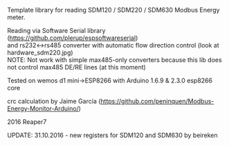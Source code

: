 Template library for reading SDM120 / SDM220 / SDM630 Modbus Energy meter.

Reading via Software Serial library (https://github.com/plerup/espsoftwareserial)<br>
and rs232<->rs485 converter with automatic flow direction control (look at hardware_sdm220.jpg)<br>
NOTE: Not work with simple max485-only converters because this lib does not control max485 DE/RE lines (at this moment)


Tested on wemos d1 mini->ESP8266 with Arduino 1.6.9 & 2.3.0 esp8266 core

crc calculation by Jaime García (https://github.com/peninquen/Modbus-Energy-Monitor-Arduino/)

2016 Reaper7

UPDATE:
31.10.2016 - new registers for SDM120 and SDM630 by beireken 

